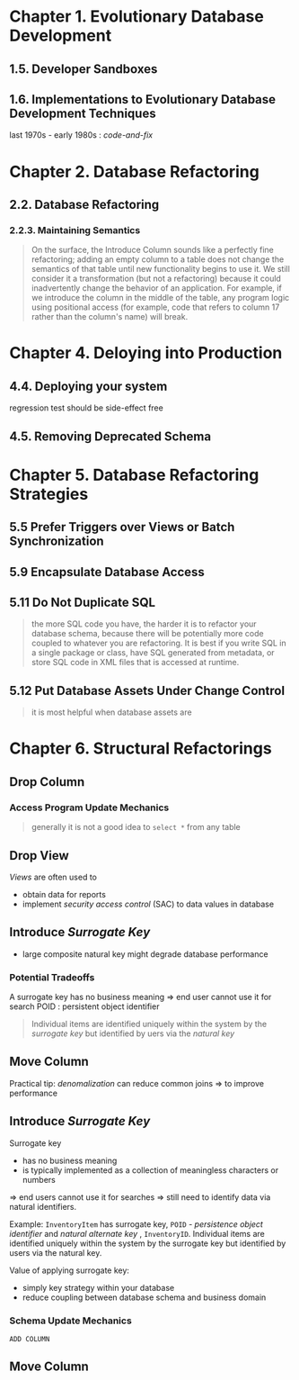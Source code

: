 # Chapter 1. Evolutionary Database Development
## 1.5. Developer Sandboxes
## 1.6. Implementations to Evolutionary Database Development Techniques
last 1970s - early 1980s : *code-and-fix*


# Chapter 2. Database Refactoring
## 2.2. Database Refactoring
### 2.2.3. Maintaining Semantics
> On the surface, the Introduce Column sounds like a perfectly fine refactoring; adding an empty column to a table does not change the semantics of that table until new functionality begins to use it. We still consider it a transformation (but not a refactoring) because it could inadvertently change the behavior of an application. For example, if we introduce the column in the middle of the table, any program logic using positional access (for example, code that refers to column 17 rather than the column's name) will break.
# Chapter 4. Deloying into Production
## 4.4. Deploying your system
regression test should be side-effect free

## 4.5. Removing Deprecated Schema
# Chapter 5. Database Refactoring Strategies
## 5.5 Prefer Triggers over Views or Batch Synchronization
## 5.9 Encapsulate Database Access
## 5.11 Do Not Duplicate SQL
> the more SQL code you have, the harder it is to refactor your database schema, because there will be potentially more code coupled to whatever you are refactoring.
> It is best if you write SQL in a single package or class, have SQL generated from metadata, or store SQL code in XML files that is accessed at runtime.
## 5.12 Put Database Assets Under Change Control
> it is most helpful when database assets are

# Chapter 6. Structural Refactorings
## Drop Column
### Access Program Update Mechanics
> generally it is not a good idea to `select *` from any table
## Drop View
*Views* are often used to 
* obtain data for reports
* implement *security access control* (SAC) to data values in database
## Introduce *Surrogate Key*
* large composite natural key might degrade database performance
### Potential Tradeoffs
A surrogate key has no business meaning => end user cannot use it for search
POID : persistent object identifier

> Individual items are identified uniquely within the system by the *surrogate key* but identified by uers via the *natural key*



## Move Column
Practical tip: *denomalization* can reduce common joins => to improve performance



## Introduce *Surrogate Key*
Surrogate key 
* has no business meaning
* is typically implemented as a collection of meaningless characters or numbers

=> end users cannot use it for searches => still need to identify data via natural identifiers.

Example: `InventoryItem` has surrogate key, `POID` - *persistence object identifier* and *natural alternate key* , `InventoryID`. Individual items are identified uniquely within the system by the surrogate key but identified by users via the natural key.

Value of applying surrogate key: 
* simply key strategy within your database
* reduce coupling between database schema and business domain
### Schema Update Mechanics
`ADD COLUMN`

## Move Column


